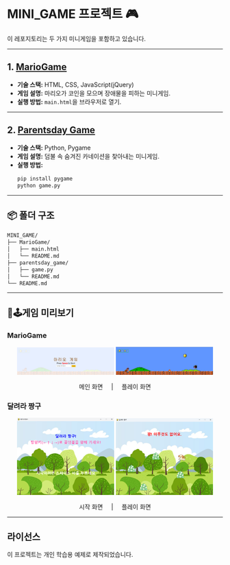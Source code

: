 # MINI_GAME 프로젝트 🎮

이 레포지토리는 두 가지 미니게임을 포함하고 있습니다.

---

## 1. [MarioGame](./MarioGame/README.md)
- **기술 스택:** HTML, CSS, JavaScript(jQuery)
- **게임 설명:** 마리오가 코인을 모으며 장애물을 피하는 미니게임.
- **실행 방법:** `main.html`을 브라우저로 열기.

---

## 2. [Parentsday Game](./parentsday_game/README.md)
- **기술 스택:** Python, Pygame
- **게임 설명:** 덤불 속 숨겨진 카네이션을 찾아내는 미니게임.
- **실행 방법:**
  ```bash
  pip install pygame
  python game.py
  ```

---

## 📦 폴더 구조
```
MINI_GAME/
├── MarioGame/
│   ├── main.html
│   └── README.md
├── parentsday_game/
│   ├── game.py
│   └── README.md
└── README.md
```

---

## 👾🕹️게임 미리보기

### MarioGame
<p align="center">
  <img src="./images/mario_main.png" width="45%" alt="마리오 메인 화면">
  <img src="./images/mario_play.png" width="45%" alt="마리오 플레이 화면">
</p>
<p align="center">
  메인 화면 &nbsp;&nbsp;&nbsp;&nbsp;|&nbsp;&nbsp;&nbsp;&nbsp; 플레이 화면
</p>

### 달려라 짱구
<p align="center">
  <img src="./images/jjanggu_start.png" width="45%" alt="짱구 시작 화면">
  <img src="./images/jjanggu_play.png" width="45%" alt="짱구 플레이 화면">
</p>
<p align="center">
  시작 화면 &nbsp;&nbsp;&nbsp;&nbsp;|&nbsp;&nbsp;&nbsp;&nbsp; 플레이 화면
</p>


---

## 라이선스
이 프로젝트는 개인 학습용 예제로 제작되었습니다.
